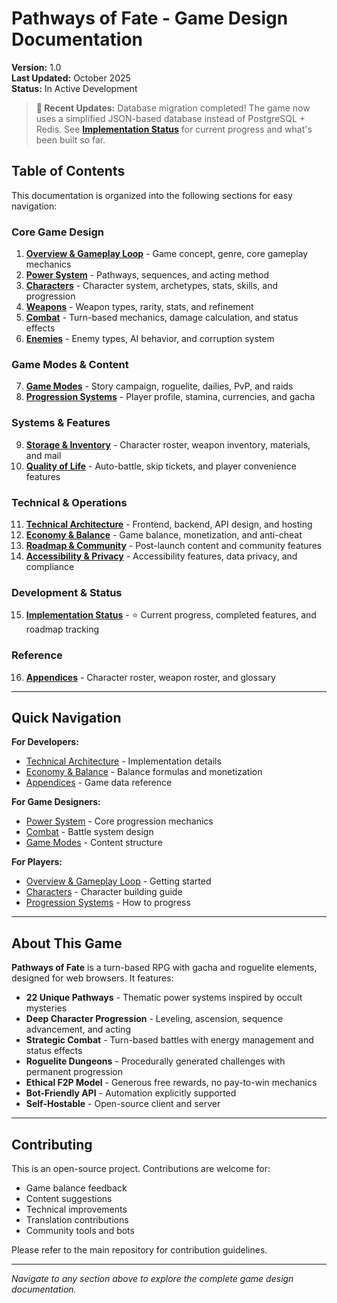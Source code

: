 # Pathways of Fate - Game Design Documentation

**Version:** 1.0  
**Last Updated:** October 2025  
**Status:** In Active Development

> **🚀 Recent Updates:** Database migration completed! The game now uses a simplified JSON-based database instead of PostgreSQL + Redis. See **[Implementation Status](implementation-status.md)** for current progress and what's been built so far.

## Table of Contents

This documentation is organized into the following sections for easy navigation:

### Core Game Design
1. **[Overview & Gameplay Loop](overview.md)** - Game concept, genre, core gameplay mechanics
2. **[Power System](power-system.md)** - Pathways, sequences, and acting method
3. **[Characters](characters.md)** - Character system, archetypes, stats, skills, and progression
4. **[Weapons](weapons.md)** - Weapon types, rarity, stats, and refinement
5. **[Combat](combat.md)** - Turn-based mechanics, damage calculation, and status effects
6. **[Enemies](enemies.md)** - Enemy types, AI behavior, and corruption system

### Game Modes & Content
7. **[Game Modes](game-modes.md)** - Story campaign, roguelite, dailies, PvP, and raids
8. **[Progression Systems](progression.md)** - Player profile, stamina, currencies, and gacha

### Systems & Features
9. **[Storage & Inventory](storage.md)** - Character roster, weapon inventory, materials, and mail
10. **[Quality of Life](quality-of-life.md)** - Auto-battle, skip tickets, and player convenience features

### Technical & Operations
11. **[Technical Architecture](technical.md)** - Frontend, backend, API design, and hosting
12. **[Economy & Balance](economy.md)** - Game balance, monetization, and anti-cheat
13. **[Roadmap & Community](roadmap.md)** - Post-launch content and community features
14. **[Accessibility & Privacy](accessibility.md)** - Accessibility features, data privacy, and compliance

### Development & Status
15. **[Implementation Status](implementation-status.md)** - ⭐ Current progress, completed features, and roadmap tracking

### Reference
16. **[Appendices](appendices.md)** - Character roster, weapon roster, and glossary

---

## Quick Navigation

**For Developers:**
- [Technical Architecture](technical.md) - Implementation details
- [Economy & Balance](economy.md) - Balance formulas and monetization
- [Appendices](appendices.md) - Game data reference

**For Game Designers:**
- [Power System](power-system.md) - Core progression mechanics
- [Combat](combat.md) - Battle system design
- [Game Modes](game-modes.md) - Content structure

**For Players:**
- [Overview & Gameplay Loop](overview.md) - Getting started
- [Characters](characters.md) - Character building guide
- [Progression Systems](progression.md) - How to progress

---

## About This Game

**Pathways of Fate** is a turn-based RPG with gacha and roguelite elements, designed for web browsers. It features:

- **22 Unique Pathways** - Thematic power systems inspired by occult mysteries
- **Deep Character Progression** - Leveling, ascension, sequence advancement, and acting
- **Strategic Combat** - Turn-based battles with energy management and status effects
- **Roguelite Dungeons** - Procedurally generated challenges with permanent progression
- **Ethical F2P Model** - Generous free rewards, no pay-to-win mechanics
- **Bot-Friendly API** - Automation explicitly supported
- **Self-Hostable** - Open-source client and server

---

## Contributing

This is an open-source project. Contributions are welcome for:
- Game balance feedback
- Content suggestions
- Technical improvements
- Translation contributions
- Community tools and bots

Please refer to the main repository for contribution guidelines.

---

*Navigate to any section above to explore the complete game design documentation.*
